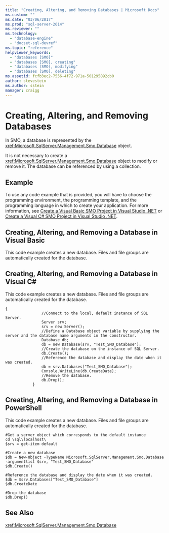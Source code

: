 ```yaml
---
title: "Creating, Altering, and Removing Databases | Microsoft Docs"
ms.custom: ""
ms.date: "03/06/2017"
ms.prod: "sql-server-2014"
ms.reviewer: ""
ms.technology: 
  - "database-engine"
  - "docset-sql-devref"
ms.topic: "reference"
helpviewer_keywords: 
  - "databases [SMO]"
  - "databases [SMO], creating"
  - "databases [SMO], modifying"
  - "databases [SMO], deleting"
ms.assetid: fcfb3ec2-7556-4f72-971a-501295892cb0
author: stevestein
ms.author: sstein
manager: craigg
---
```

# Creating, Altering, and Removing Databases
  In SMO, a database is represented by the <xref:Microsoft.SqlServer.Management.Smo.Database> object.  
  
 It is not necessary to create a <xref:Microsoft.SqlServer.Management.Smo.Database> object to modify or remove it. The database can be referenced by using a collection.  
  
## Example  
 To use any code example that is provided, you will have to choose the programming environment, the programming template, and the programming language in which to create your application. For more information, see [Create a Visual Basic SMO Project in Visual Studio .NET](../../../database-engine/dev-guide/create-a-visual-basic-smo-project-in-visual-studio-net.md) or [Create a Visual C&#35; SMO Project in Visual Studio .NET](../how-to-create-a-visual-csharp-smo-project-in-visual-studio-net.md).  
  
## Creating, Altering, and Removing a Database in Visual Basic  
 This code example creates a new database. Files and file groups are automatically created for the database.  
  
<!-- TODO: review snippet reference  [!CODE [SMO How to#SMO_VBDatabase1](SMO How to#SMO_VBDatabase1)]  -->  
  
## Creating, Altering, and Removing a Database in Visual C#  
 This code example creates a new database. Files and file groups are automatically created for the database.  
  
```  
{  
                //Connect to the local, default instance of SQL Server.   
                Server srv;  
                srv = new Server();  
                //Define a Database object variable by supplying the server and the database name arguments in the constructor.   
                Database db;  
                db = new Database(srv, "Test_SMO_Database");  
                //Create the database on the instance of SQL Server.   
                db.Create();  
                //Reference the database and display the date when it was created.   
                db = srv.Databases["Test_SMO_Database"];  
                Console.WriteLine(db.CreateDate);  
                //Remove the database.   
                db.Drop();  
            }  
```  
  
## Creating, Altering, and Removing a Database in PowerShell  
 This code example creates a new database. Files and file groups are automatically created for the database.  
  
```  
#Get a server object which corresponds to the default instance  
cd \sql\localhost\  
$srv = get-item default  
  
#Create a new database  
$db = New-Object -TypeName Microsoft.SqlServer.Management.Smo.Database -argumentlist $srv, "Test_SMO_Database"  
$db.Create()  
  
#Reference the database and display the date when it was created.   
$db = $srv.Databases["Test_SMO_Database"]  
$db.CreateDate  
  
#Drop the database  
$db.Drop()  
```  
  
## See Also  
 <xref:Microsoft.SqlServer.Management.Smo.Database>  
  
  
